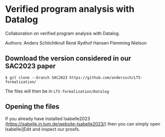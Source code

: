 # Verified program analysis with Datalog
Collaboration on verified program analysis with Datalog.

Authors: 
Anders Schlichtkrull
René Rydhof Hansen
Flemming Nielson

## Download the version considered in our SAC2023 paper

```
$ git clone --branch SAC2023 https://github.com/anderssch/LTS-formalization/
```

The files will then be in `LTS-formalization/Datalog`

## Opening the files

If you already have installed Isabelle2023 (https://isabelle.in.tum.de/website-Isabelle2023/) 
then you can simply open Isabelle/jEdit and inspect our proofs.
